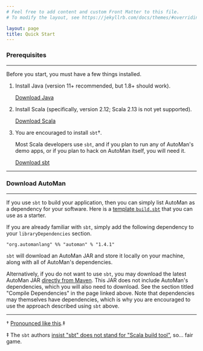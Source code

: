 ```yaml
---
# Feel free to add content and custom Front Matter to this file.
# To modify the layout, see https://jekyllrb.com/docs/themes/#overriding-theme-defaults

layout: page
title: Quick Start
---
```


### Prerequisites

<hr class="style12" />

Before you start, you must have a few things installed.

1. Install Java (version 11+ recommended, but 1.8+ should work).

   <a class="btn btn-green btn-cta" href="https://www.java.com/en/download/" target="_blank"><i class="fas fa-cloud-download-alt"></i> Download Java</a>
1. Install Scala (specifically, version 2.12; Scala 2.13 is not yet supported).

   <a class="btn btn-green btn-cta" href="https://www.scala-lang.org/download/" target="_blank"><i class="fas fa-cloud-download-alt"></i> Download Scala</a>
1. You are encouraged to install `sbt`&#8224;.
   
   Most Scala developers use `sbt`, and if you plan to run any of AutoMan's demo apps, or if you plan to hack on AutoMan itself, you will need it.

   <a class="btn btn-green btn-cta" href="https://www.scala-sbt.org/download.html" target="_blank"><i class="fas fa-cloud-download-alt"></i> Download sbt</a>

<hr/>

### Download AutoMan

<hr class="style12" />

If you use `sbt` to build your application, then you can simply list AutoMan as a dependency for your software.  Here is a [template `build.sbt`](https://github.com/automan-lang/AutoMan/blob/master/apps/simple/sbt_template/build.sbt) that you can use as a starter.

If you are already familiar with `sbt`, simply add the following dependency to your `libraryDependencies` section.

```
"org.automanlang" %% "automan" % "1.4.1"
```

`sbt` will download an AutoMan JAR and store it locally on your machine, along with all of AutoMan's dependencies.

Alternatively, if you do not want to use `sbt`, you may download the latest AutoMan JAR [directly from Maven](https://mvnrepository.com/artifact/org.automanlang/automan).  This JAR does not include AutoMan's dependencies, which you will also need to download.  See the section titled "Compile Dependencies" in the page linked above.  Note that dependencies may themselves have dependencies, which is why you are encouraged to use the approach described using `sbt` above.

<hr/>


&#8224; [Pronounced like this](https://www.youtube.com/watch?v=pQlPjUSj7no).&#8225;

&#8225; The `sbt` authors [insist "sbt" does not stand for "Scala build tool"](https://www.scala-sbt.org/1.x/docs/Faq.html), so... fair game.
